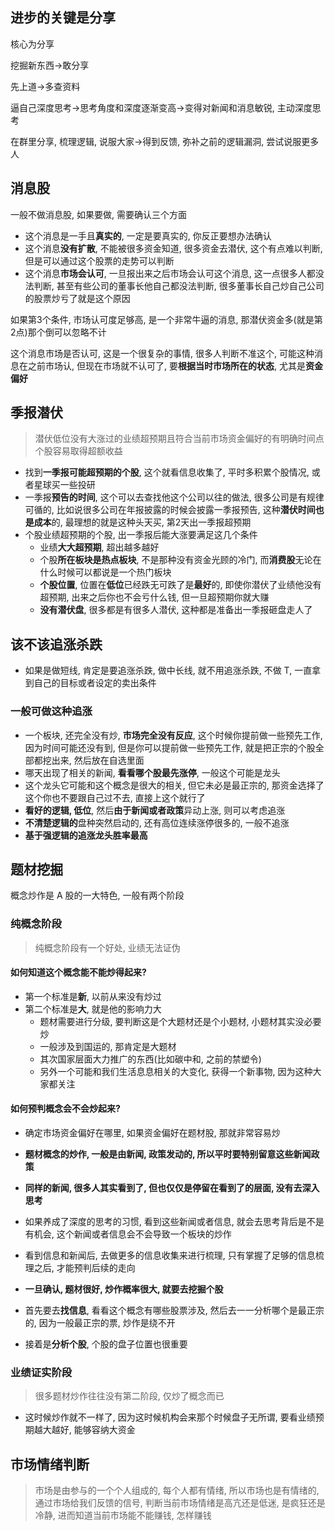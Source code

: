 

## 进步的关键是分享

核心为分享

挖掘新东西→敢分享

先上道→多查资料

逼自己深度思考→思考角度和深度逐渐变高→变得对新闻和消息敏锐, 主动深度思考

在群里分享, 梳理逻辑, 说服大家→得到反馈, 弥补之前的逻辑漏洞, 尝试说服更多人



## 消息股

一般不做消息股, 如果要做, 需要确认三个方面

- 这个消息是一手且**真实的**, 一定是要真实的, 你反正要想办法确认
- 这个消息**没有扩散**, 不能被很多资金知道, 很多资金去潜伏, 这个有点难以判断, 但是可以通过这个股票的走势可以判断
- 这个消息**市场会认可**, 一旦报出来之后市场会认可这个消息, 这一点很多人都没法判断, 甚至有些公司的董事长他自己都没法判断, 很多董事长自己炒自己公司的股票炒亏了就是这个原因



如果第3个条件, 市场认可度足够高, 是一个非常牛逼的消息, 那潜伏资金多(就是第2点)那个倒可以忽略不计

这个消息市场是否认可, 这是一个很复杂的事情, 很多人判断不准这个, 可能这种消息在之前市场认, 但现在市场就不认可了, 要**根据当时市场所在的状态**, 尤其是**资金偏好**



## 季报潜伏

> 潜伏低位没有大涨过的业绩超预期且符合当前市场资金偏好的有明确时间点个股容易取得超额收益

- 找到**一季报可能超预期的个股**, 这个就看信息收集了, 平时多积累个股情况, 或者星球买一些投研
- 一季报**预告的时间**, 这个可以去查找他这个公司以往的做法, 很多公司是有规律可循的, 比如说很多公司在年报披露的时候会披露一季报预告, 这种**潜伏时间也是成本**的, 最理想的就是这种头天买, 第2天出一季报超预期
- 个股业绩超预期的个股, 出一季报后能大涨要满足这几个条件
  - 业绩**大大超预期**, 超出越多越好
  - 个股**所在板块是热点板块**, 不是那种没有资金光顾的冷门, 而**消费股**无论在什么时候可以都说是一个热门板块
  - **个股位置**, 位置在**低位**已经跌无可跌了是**最好**的, 即使你潜伏了业绩他没有超预期, 出来之后你也不会亏什么钱, 但一旦超预期你就大赚
  - **没有潜伏盘**, 很多都是有很多人潜伏, 这种都是准备出一季报砸盘走人了



## 该不该追涨杀跌

- 如果是做短线, 肯定是要追涨杀跌, 做中长线, 就不用追涨杀跌, 不做 T, 一直拿到自己的目标或者设定的卖出条件

  

### 一般可做这种追涨

- 一个板块, 还完全没有炒, **市场完全没有反应**, 这个时候你提前做一些预先工作, 因为时间可能还没有到, 但是你可以提前做一些预先工作, 就是把正宗的个股全部都挖出来, 然后放在自选里面
- 哪天出现了相关的新闻, **看看哪个股最先涨停**, 一般这个可能是龙头
- 这个龙头它可能和这个概念是很大的相关, 但它未必是最正宗的, 那资金选择了这个你也不要跟自己过不去, 直接上这个就行了
- **看好的逻辑, 低位**, 然后**由于新闻或者政策**异动上涨, 则可以考虑追涨
- **不清楚逻辑的**盘种突然启动的, 还有高位连续涨停很多的, 一般不追涨
- **基于强逻辑的追涨龙头胜率最高**



## 题材挖掘

概念炒作是 A 股的一大特色, 一般有两个阶段



### 纯概念阶段

>  纯概念阶段有一个好处, 业绩无法证伪



#### 如何知道这个概念能不能炒得起来?

- 第一个标准是**新**, 以前从来没有炒过
- 第二个标准是**大**, 就是他的影响力大
  - 题材需要进行分级, 要判断这是个大题材还是个小题材, 小题材其实没必要炒
  - 一般涉及到国运的, 那肯定是大题材
  - 其次国家层面大力推广的东西(比如碳中和, 之前的禁塑令)
  - 另外一个可能和我们生活息息相关的大变化, 获得一个新事物, 因为这种大家都关注



#### 如何预判概念会不会炒起来?

- 确定市场资金偏好在哪里, 如果资金偏好在题材股, 那就非常容易炒
- **题材概念的炒作, 一般是由新闻, 政策发动的, 所以平时要特别留意这些新闻政策**
- **同样的新闻, 很多人其实看到了, 但也仅仅是停留在看到了的层面, 没有去深入思考**
- 如果养成了深度的思考的习惯, 看到这些新闻或者信息, 就会去思考背后是不是有机会, 这个新闻或者信息会不会导致一个板块的炒作
- 看到信息和新闻后, 去做更多的信息收集来进行梳理, 只有掌握了足够的信息梳理之后, 才能预判后续的走向



- **一旦确认, 题材很好, 炒作概率很大, 就要去挖掘个股**
- 首先要去**找信息**, 看看这个概念有哪些股票涉及, 然后去一一分析哪个是最正宗的, 因为一般最正宗的票, 炒作是绕不开
- 接着是**分析个股**, 个股的盘子位置也很重要



### 业绩证实阶段

> 很多题材炒作往往没有第二阶段, 仅炒了概念而已

- 这时候炒作就不一样了, 因为这时候机构会来那个时候盘子无所谓, 要看业绩预期越大越好, 能够容纳大资金



## 市场情绪判断

>  市场是由参与的一个个人组成的, 每个人都有情绪, 所以市场也是有情绪的, 通过市场给我们反馈的信号, 判断当前市场情绪是高亢还是低迷, 是疯狂还是冷静, 进而知道当前市场能不能赚钱, 怎样赚钱





















